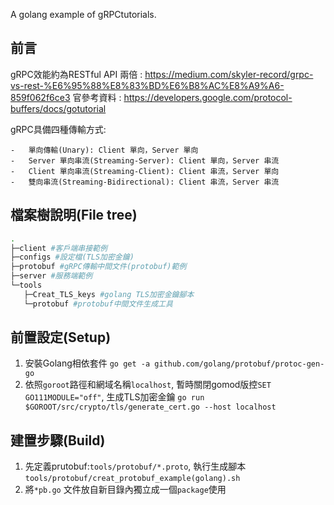 
A golang example of gRPCtutorials.

## 前言

gRPC效能約為RESTful API 兩倍 : https://medium.com/skyler-record/grpc-vs-rest-%E6%95%88%E8%83%BD%E6%B8%AC%E8%A9%A6-859f062f6ce3
官參考資料 : https://developers.google.com/protocol-buffers/docs/gotutorial

 
gRPC具備四種傳輸方式:

```
-   單向傳輸(Unary): Client 單向，Server 單向
-   Server 單向串流(Streaming-Server): Client 單向，Server 串流
-   Client 單向串流(Streaming-Client): Client 串流，Server 單向
-   雙向串流(Streaming-Bidirectional): Client 串流，Server 串流
```
## 檔案樹說明(File tree)
 ```bash
.
├─client #客戶端串接範例
├─configs #設定檔(TLS加密金鑰)
├─protobuf #gRPC傳輸中間文件(protobuf)範例
├─server #服務端範例
└─tools
    ├─Creat_TLS_keys #golang TLS加密金鑰腳本
    └─protobuf #protobuf中間文件生成工具
```

## 前置設定(Setup)
1. 安裝Golang相依套件 ``go get -a github.com/golang/protobuf/protoc-gen-go``
2. 依照``goroot``路徑和網域名稱``localhost``, 暫時關閉gomod版控``SET GO111MODULE="off"``, 生成TLS加密金鑰 `go run $GOROOT/src/crypto/tls/generate_cert.go --host localhost`

## 建置步驟(Build)
1. 先定義prutobuf:``tools/protobuf/*.proto``, 執行生成腳本``tools/protobuf/creat_protobuf_example(golang).sh``
2. 將``*pb.go`` 文件放自新目錄內獨立成一個``package``使用

